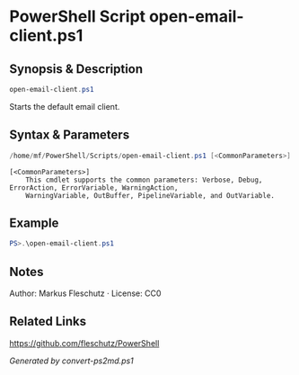 # PowerShell Script open-email-client.ps1

## Synopsis & Description
```powershell
open-email-client.ps1
```

Starts the default email client.

## Syntax & Parameters
```powershell
/home/mf/PowerShell/Scripts/open-email-client.ps1 [<CommonParameters>]
```

```
[<CommonParameters>]
    This cmdlet supports the common parameters: Verbose, Debug, ErrorAction, ErrorVariable, WarningAction, 
    WarningVariable, OutBuffer, PipelineVariable, and OutVariable.
```

## Example
```powershell
PS>.\open-email-client.ps1
```


## Notes
Author: Markus Fleschutz · License: CC0

## Related Links
https://github.com/fleschutz/PowerShell

*Generated by convert-ps2md.ps1*
